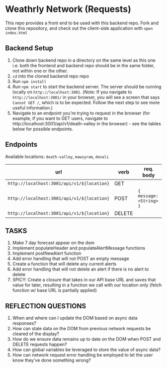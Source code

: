 # Weathrly Network (Requests)
This repo provides a front end to be used with this backend repo. Fork and clone this repository, and check out the client-side application with `open index.html`

## Backend Setup

1. Clone down backend repo in a directory on the same level as this one i.e. both the frontend and backend repo should be in the same folder, not within one or the other. 
1. `cd` into the cloned backend repo repo
1. Run `npm install`
1. Run `npm start` to start the backend server. The server should be running locally on `http://localhost:3001`. (_Note:_ If you navigate to `http://localhost:3001/` in your browser, you will see a screen that says `Cannot GET /`, which is to be expected. Follow the next step to see more useful information.)
1. Navigate to an endpoint you're trying to request in the browser (for example, if you want to GET users, navigate to http://localhost:3001/api/v1/death-valley in the browser) - see the tables below for possible endpoints.

## Endpoints

Available locations: `death-valley`, `mawsyram`, `denali`

| url | verb | req. body | 
| ----|------|---------|
| `http://localhost:3001/api/v1/${location}` | GET | 
| `http://localhost:3001/api/v1/${location}` | POST | `{ message: <String> }`
| `http://localhost:3001/api/v1/${location}` | DELETE | 

## TASKS
1. Make 7 day forecast appear on the dom
2. Implement populateHeader and populateAlertMessage functions
3. Implement postNewAlert function
4. Add error handling that will not POST an empty message
5. Create a function that will delete any current alerts
6. Add error handling that will not delete an alert if there is no alert to delete
7. SPICY: Create a closure that takes in our API base URL and saves that value for later, resulting in a function we call with our location only (fetch function w/ base URL is partially applied)

## REFLECTION QUESTIONS
1. When and where can I update the DOM based on async data responses?
2. How can stale data on the DOM from previous network requests be cleared of the display?
3. How do we ensure data remains up to date on the DOM when POST and DELETE requests happen?
4. How can global variables be leveraged to store the value of async data?
5. How can network request error handling be employed to let the user know they've done something wrong?
